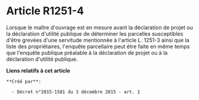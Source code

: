 # Article R1251-4

Lorsque le maître d'ouvrage est en mesure avant la déclaration de projet ou la déclaration d'utilité publique de déterminer
les parcelles susceptibles d'être grevées d'une servitude mentionnée à l'article L. 1251-3 ainsi que la liste des
propriétaires, l'enquête parcellaire peut être faite en même temps que l'enquête publique préalable à la déclaration de
projet ou à la déclaration d'utilité publique.

**Liens relatifs à cet article**

	**Créé par**:

	  - Décret n°2015-1581 du 3 décembre 2015 - art. 1

